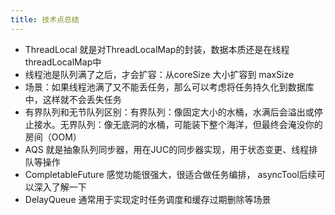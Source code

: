 ```yaml
---
title: 技术点总结
---
```


- ThreadLocal 就是对ThreadLocalMap的封装，数据本质还是在线程threadLocalMap中
- 线程池是队列满了之后，才会扩容：从coreSize 大小扩容到 maxSize
- 场景：如果线程池满了又不能丢任务，那么可以考虑将任务持久化到数据库中，这样就不会丢失任务
- 有界队列和无节队列区别：有界队列：像固定大小的水桶，水满后会溢出或停止接水。无界队列：像无底洞的水桶，可能装下整个海洋，但最终会淹没你的房间（OOM）
- AQS 就是抽象队列同步器，用在JUC的同步器实现，用于状态变更、线程排队等操作
- CompletableFuture 感觉功能很强大，很适合做任务编排， asyncTool后续可以深入了解一下
- DelayQueue 通常用于实现定时任务调度和缓存过期删除等场景

